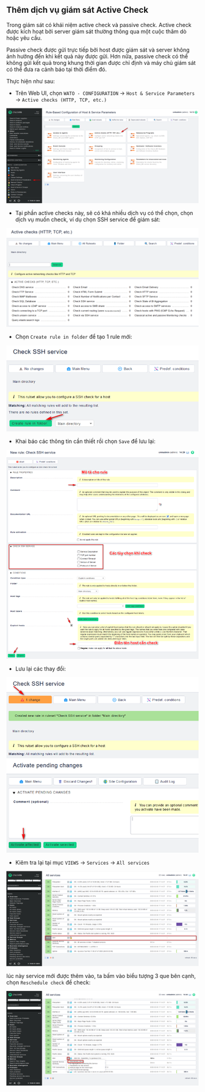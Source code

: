## Thêm dịch vụ giám sát Active Check

Trong giám sát có khái niệm active check và passive check. Active check được kích hoạt bởi server giám sát thường thông qua một cuộc thăm dò hoặc yêu cầu.

Passive check được gửi trực tiếp bởi host được giám sát và server không ảnh hưởng đến khi kết quả này được gửi. Hơn nữa, passive check có thể không gửi kết quả trong khung thời gian được chỉ định và máy chủ giám sát có thể đưa ra cảnh báo tại thời điểm đó.

Thực hiện như sau:

- Trên Web UI, chọn `WATO - CONFIGURATION` -> `Host & Service Parameters` -> `Active checks (HTTP, TCP, etc.)`

<img src="img/46.png">

- Tại phần active checks này, sẽ có khá nhiều dịch vụ có thể chọn, chọn dịch vụ muốn check, ví dụ chọn SSH service để giám sát:

<img src="img/47.png">

- Chọn `Create rule in folder` để tạo 1 rule mới:

<img src="img/48.png">

- Khai báo các thông tin cần thiết rồi chọn `Save` để lưu lại:

<img src="img/49.png">

- Lưu lại các thay đổi:

<img src="img/50.png">

<img src="img/51.png">

- Kiêm tra lại tại mục `VIEWS` -> `Services` -> `All services`

<img src="img/52.png">

lúc này service mới được thêm vào, ta bấm vào biểu tượng 3 que bên cạnh, chọn `Reschedule check` để check:

<img src="img/53.png">